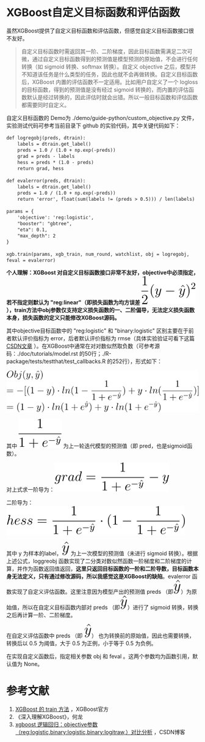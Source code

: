 #  XGBoost自定义目标函数和评估函数

虽然XGBoost提供了自定义目标函数和评估函数，但感觉自定义目标函数接口很不友好。

> 自定义目标函数时需返回其一阶、二阶梯度，因此目标函数需满足二次可微，通过自定义目标函数得到的预测值是模型预测的原始值，不会进行任何转换（如 sigmoid 转换、softmax 转换）。自定义 objective 之后，模型并不知道该任务是什么类型的任务，因此也就不会再做转换。自定义目标函数后，XGBoost 内置的评估函数不一定适用。比如用户自定义了一个 logloss 的目标函数，得到的预测值是没有经过 sigmoid 转换的，而内置的评估函数默认是经过转换的，因此评估时就会出错。所以一般目标函数和评估函数都需要同时自定义。

自定义目标函数的 Demo为 ./demo/guide-python/custom_objective.py 文件，实验测试代码可参考当前目录下 github 的实验代码，其中关键代码如下：

```
def logregobj(preds, dtrain):
    labels = dtrain.get_label()
    preds = 1.0 / (1.0 + np.exp(-preds))
    grad = preds - labels
    hess = preds * (1.0 - preds)
    return grad, hess
    
def evalerror(preds, dtrain):
    labels = dtrain.get_label()
    preds = 1.0 / (1.0 + np.exp(-preds))
    return 'error', float(sum(labels != (preds > 0.5))) / len(labels)
    
params = {
    'objective': 'reg:logistic',
    "booster": "gbtree",
    "eta": 0.1,
    "max_depth": 2
}

xgb.train(params, xgb_train, num_round, watchlist, obj = logregobj, feval = evalerror)
```



**个人理解：XGBoost 对自定义目标函数接口非常不友好，objective中必须指定，若不指定则默认为 "reg:linear"（即损失函数为均方误差 ![1](./images/reg_linear.svg)  ），train方法中obj参数仅支持定义损失函数的一、二阶偏导，无法定义损失函数本身，损失函数的定义只能修改XGBoost源码。** 

其中objective目标函数中的 "reg:logistic" 和 "binary:logistic" 区别主要在于前者默认评价指标为 error，后者默认评价指标为 rmse（具体实验验证可看下这篇 [CSDN文章](https://blog.csdn.net/phyllisyuell/article/details/81005509) ）。在XGBoost中通常在对对数似然取负数（可参考源码：./doc/tutorials/model.rst 的50行；./R-package/tests/testthat/test_callbacks.R 的252行），形式如下：

![2](./images/obj.svg)



其中 ![3](./images/pred.svg) 为上一轮迭代模型的预测值（即 pred，也是sigmoid函数）。

对上式求一阶导为：![3](./images/grad.svg)

二阶导为：![4](./images/hess.svg)

其中 y 为样本的label，<img src="./images/y.svg" alt="avatar" style="zoom:110%;" /> 为上一次模型的预测值（未进行 sigmoid 转换）。根据上述公式，loggreobj 函数实现了二分类对数似然函数一阶梯度和二阶梯度的计算，并作为函数返回值返回，**这里只返回目标函数的一阶和二阶导数，目标函数本身无法定义，只有通过修改源码，所以我感觉这是XGBoost的缺陷**。evalerror 函数实现了自定义评估函数。这里注意因为模型产出的预测值 preds （即<img src="./images/y.svg" alt="avatar" style="zoom:110%;" />）为原始值，所以在自定义目标函数内部对 preds （即<img src="./images/y.svg" alt="avatar" style="zoom:110%;" />）进行了 sigmoid 转换，转换之后再计算一阶、二阶梯度。

在自定义评估函数中 preds （即 <img src="./images/y.svg" alt="avatar" style="zoom:110%;" />） 也为转换前的原始值，因此也需要转换，转换后以 0.5 为阈值，大于 0.5 为正例，小于等于 0.5 为负例。

在实现自定义函数后，指定相关参数 obj 和 feval 。这两个参数均为函数引用，默认值为 None。



# 参考文献

1. [XGBoost 的 train 方法](https://xgboost.readthedocs.io/en/latest/python/python_api.html#xgboost.train) ，XGBoost官方
2. 《深入理解XGBoost》，何龙
3. [xgboost 逻辑回归：objective参数（reg:logistic,binary:logistic,binary:logitraw,）对比分析](https://blog.csdn.net/phyllisyuell/article/details/81005509) ，CSDN博客


